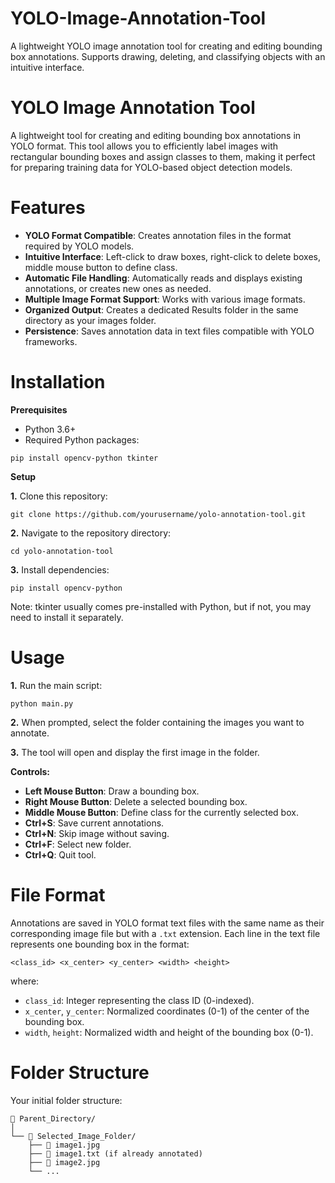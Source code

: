# YOLO-Image-Annotation-Tool
A lightweight YOLO image annotation tool for creating and editing bounding box annotations. Supports drawing, deleting, and classifying objects with an intuitive interface.


# YOLO Image Annotation Tool
A lightweight tool for creating and editing bounding box annotations in YOLO format. This tool allows you to efficiently label images with rectangular bounding boxes and assign classes to them, making it perfect for preparing training data for YOLO-based object detection models.

# Features
* **YOLO Format Compatible**: Creates annotation files in the format required by YOLO models.
* **Intuitive Interface**: Left-click to draw boxes, right-click to delete boxes, middle mouse button to define class.
* **Automatic File Handling**: Automatically reads and displays existing annotations, or creates new ones as needed.
* **Multiple Image Format Support**: Works with various image formats.
* **Organized Output**: Creates a dedicated Results folder in the same directory as your images folder.
* **Persistence**: Saves annotation data in text files compatible with YOLO frameworks.

# Installation
**Prerequisites**
    
* Python 3.6+
* Required Python packages:
```  
pip install opencv-python tkinter
```
**Setup**

**1.** Clone this repository:
```  
git clone https://github.com/yourusername/yolo-annotation-tool.git
```
**2.** Navigate to the repository directory:
```  
cd yolo-annotation-tool
```
**3.** Install dependencies:
```  
pip install opencv-python
```
Note: tkinter usually comes pre-installed with Python, but if not, you may need to install it separately.

# Usage

**1.** Run the main script:
```  
python main.py
```
**2.** When prompted, select the folder containing the images you want to annotate.

**3.** The tool will open and display the first image in the folder.

**Controls:**

- **Left Mouse Button**: Draw a bounding box.
- **Right Mouse Button**: Delete a selected bounding box.
- **Middle Mouse Button**: Define class for the currently selected box.
- **Ctrl+S**: Save current annotations.
- **Ctrl+N**: Skip image without saving.
- **Ctrl+F**: Select new folder.
- **Ctrl+Q**: Quit tool.

# File Format
Annotations are saved in YOLO format text files with the same name as their corresponding image file but with a ```.txt``` extension. Each line in the text file represents one bounding box in the format:
```  
<class_id> <x_center> <y_center> <width> <height>
```
where:
- ```class_id```: Integer representing the class ID (0-indexed).
- ```x_center```, ```y_center```: Normalized coordinates (0-1) of the center of the bounding box.
- ```width```, ```height```: Normalized width and height of the bounding box (0-1).

# Folder Structure
Your initial folder structure:
```
📁 Parent_Directory/
│
└── 📁 Selected_Image_Folder/
    ├── 📄 image1.jpg
    ├── 📄 image1.txt (if already annotated)
    ├── 📄 image2.jpg
    └── ...
```
